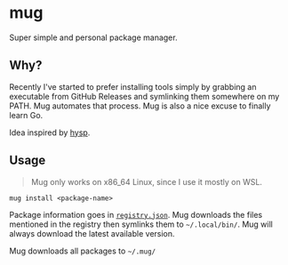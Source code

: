 # mug

Super simple and personal package manager.

## Why?

Recently I've started to prefer installing tools simply by grabbing an executable from GitHub Releases and symlinking
them somewhere on my PATH. Mug automates that process. Mug is also a nice excuse to finally learn Go.

Idea inspired by [hysp](https://github.com/pwnwriter/hysp).

## Usage

> Mug only works on x86\_64 Linux, since I use it mostly on WSL.

```
mug install <package-name>
```

Package information goes in [`registry.json`](./resources/registry.json). Mug downloads the files mentioned in the
registry then symlinks them to `~/.local/bin/`. Mug will always download the latest available version.

Mug downloads all packages to `~/.mug/`

